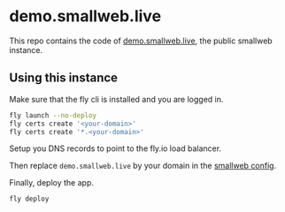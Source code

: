# demo.smallweb.live

This repo contains the code of [demo.smallweb.live](https://demo.smallweb.live), the public smallweb instance.

## Using this instance

Make sure that the fly cli is installed and you are logged in.

```sh
fly launch --no-deploy
fly certs create '<your-domain>'
fly certs create '*.<your-domain>'
```

Setup you DNS records to point to the fly.io load balancer.

Then replace `demo.smallweb.live` by your domain in the [smallweb config](./smallweb/.smallweb/config.json).

Finally, deploy the app.

```sh
fly deploy
```
